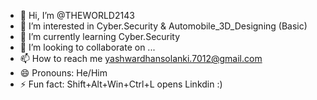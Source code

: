 - 👋 Hi, I’m @THEWORLD2143
- 👀 I’m interested in Cyber.Security & Automobile_3D_Designing (Basic)
- 🌱 I’m currently learning Cyber.Security
- 💞️ I’m looking to collaborate on ...
- 📫 How to reach me yashwardhansolanki.7012@gmail.com
- 😄 Pronouns: He/Him
- ⚡ Fun fact: Shift+Alt+Win+Ctrl+L opens Linkdin :)

<!---
THEWORLD2143/THEWORLD2143 is a ✨ special ✨ repository because its `README.md` (this file) appears on your GitHub profile.
You can click the Preview link to take a look at your changes.
--->
